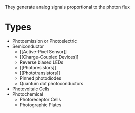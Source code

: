 They generate analog signals proportional to the photon flux

# Types
- Photoemission or Photoelectric
- Semiconductor
	- [[Active-Pixel Sensor]]
	- [[Charge-Coupled Devices]]
	- Reverse biased LEDs
	- [[Photoresistors]]
	- [[Phototransistors]]
	- Pinned photodiodes
	- Quantum dot photoconductors
- Photovoltaic Cells
- Photochemical
	- Photoreceptor Cells
	- Photographic Plates